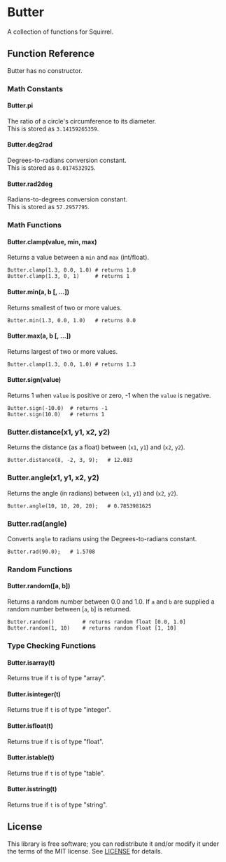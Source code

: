 # Butter

A collection of functions for Squirrel.

## Function Reference

Butter has no constructor.

### Math Constants

#### Butter.pi
The ratio of a circle's circumference to its diameter.</br>
This is stored as `3.14159265359`.

#### Butter.deg2rad
Degrees-to-radians conversion constant.</br>
This is stored as `0.0174532925`.

#### Butter.rad2deg
Radians-to-degrees conversion constant.</br>
This is stored as `57.2957795`.

### Math Functions

#### Butter.clamp(value, min, max)
Returns a value between a `min` and `max` (int/float).
```squirrel
Butter.clamp(1.3, 0.0, 1.0)	# returns 1.0
Butter.clamp(1.3, 0, 1)		# returns 1
```

#### Butter.min(a, b [, ...])
Returns smallest of two or more values.
```squirrel
Butter.min(1.3, 0.0, 1.0)	# returns 0.0
```

#### Butter.max(a, b [, ...])
Returns largest of two or more values.
```squirrel
Butter.clamp(1.3, 0.0, 1.0)	# returns 1.3
```

#### Butter.sign(value)
Returns 1 when `value` is positive or zero, -1 when the `value` is negative.
```squirrel
Butter.sign(-10.0)	# returns -1
Butter.sign(10.0)	# returns 1
```

### Butter.distance(x1, y1, x2, y2)
Returns the distance (as a float) between (`x1`, `y1`) and (`x2`, `y2`).
```squirrel
Butter.distance(8, -2, 3, 9);	# 12.083
```

### Butter.angle(x1, y1, x2, y2)
Returns the angle (in radians) between (`x1`, `y1`) and (`x2`, `y2`).
```squirrel
Butter.angle(10, 10, 20, 20);	# 0.7853981625
```

### Butter.rad(angle)
Converts `angle` to radians using the Degrees-to-radians constant.
```squirrel
Butter.rad(90.0);	# 1.5708
```

### Random Functions

#### Butter.random([a, b])
Returns a random number between 0.0 and 1.0.
If `a` and `b` are supplied a random number between [`a`, `b`] is returned.

```squirrel
Butter.random()			# returns random float [0.0, 1.0]
Butter.random(1, 10)	# returns random float [1, 10]
```

### Type Checking Functions

#### Butter.isarray(t)
Returns true if `t` is of type "array".

#### Butter.isinteger(t)
Returns true if `t` is of type "integer".

#### Butter.isfloat(t)
Returns true if `t` is of type "float".

#### Butter.istable(t)
Returns true if `t` is of type "table".

#### Butter.isstring(t)
Returns true if `t` is of type "string".

## License

This library is free software; you can redistribute it and/or modify it under
the terms of the MIT license. See [LICENSE](LICENSE) for details.
